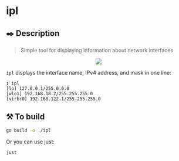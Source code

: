 # ipl

## ✒️ Description
> Simple tool for displaying information about network interfaces

<p align="center">
  <a href="https://go-skill-icons.vercel.app/">
    <img src="https://go-skill-icons.vercel.app/api/icons?i=linux,windows,apple" />
  </a>
</p>

`ipl` displays the interface name, IPv4 address, and mask in one line:

```
❯ ipl 
[lo] 127.0.0.1/255.0.0.0
[wlo1] 192.168.18.2/255.255.255.0
[virbr0] 192.168.122.1/255.255.255.0
```
## ⚒️ To build

```sh
go build -o ./ipl
```

Or you can use just:

```sh
just
```
